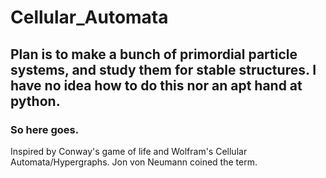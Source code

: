 # Cellular_Automata

## Plan is to make a bunch of primordial particle systems, and study them for stable structures. I have no idea how to do this nor an apt hand at python.
### So here goes.

Inspired by Conway's game of life and Wolfram's Cellular Automata/Hypergraphs. Jon von Neumann coined the term. 
